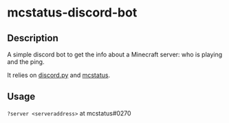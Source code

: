 # mcstatus-discord-bot

## Description

A simple discord bot to get the info about a Minecraft server: who is playing and the ping.

It relies on [discord.py](https://github.com/Rapptz/discord.py) and [mcstatus](https://github.com/Dinnerbone/mcstatus).

## Usage

`?server <serveraddress>` at mcstatus#0270